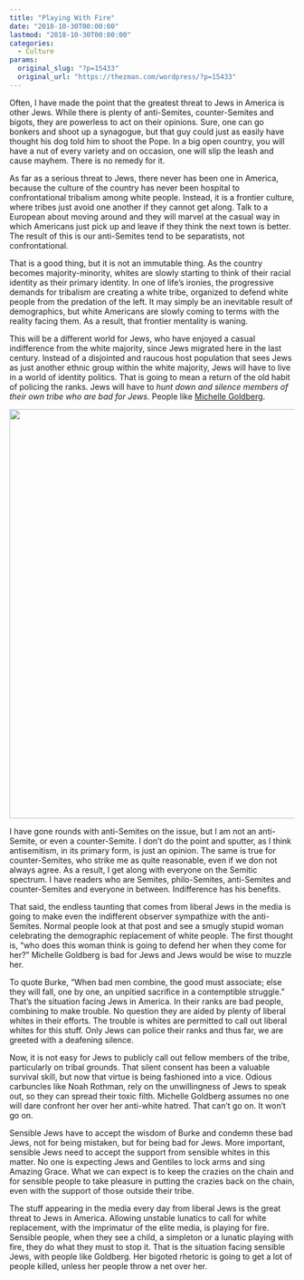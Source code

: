 ```yaml
---
title: "Playing With Fire"
date: "2018-10-30T00:00:00"
lastmod: "2018-10-30T00:00:00"
categories:
  - Culture
params:
  original_slug: "?p=15433"
  original_url: "https://thezman.com/wordpress/?p=15433"
---
```


Often, I have made the point that the greatest threat to Jews in America
is other Jews. While there is plenty of anti-Semites, counter-Semites
and bigots, they are powerless to act on their opinions. Sure, one can
go bonkers and shoot up a synagogue, but that guy could just as easily
have thought his dog told him to shoot the Pope. In a big open country,
you will have a nut of every variety and on occasion, one will slip the
leash and cause mayhem. There is no remedy for it.

As far as a serious threat to Jews, there never has been one in America,
because the culture of the country has never been hospital to
confrontational tribalism among white people. Instead, it is a frontier
culture, where tribes just avoid one another if they cannot get along.
Talk to a European about moving around and they will marvel at the
casual way in which Americans just pick up and leave if they think the
next town is better. The result of this is our anti-Semites tend to be
separatists, not confrontational.

That is a good thing, but it is not an immutable thing. As the country
becomes majority-minority, whites are slowly starting to think of their
racial identity as their primary identity. In one of life’s ironies, the
progressive demands for tribalism are creating a white tribe, organized
to defend white people from the predation of the left. It may simply be
an inevitable result of demographics, but white Americans are slowly
coming to terms with the reality facing them. As a result, that frontier
mentality is waning.

This will be a different world for Jews, who have enjoyed a casual
indifference from the white majority, since Jews migrated here in the
last century. Instead of a disjointed and raucous host population that
sees Jews as just another ethnic group within the white majority, Jews
will have to live in a world of identity politics. That is going to mean
a return of the old habit of policing the ranks. Jews will have to *hunt
down and silence members of their own tribe who are bad for Jews*.
People like [Michelle
Goldberg](https://www.nytimes.com/2018/10/29/opinion/stacey-abrams-georgia-governor-election-brian-kemp.html).

[<img
src="http://thezman.com/wordpress/wp-content/uploads/2018/10/HateWhitey.jpg"
class="alignleft size-full wp-image-15434" decoding="async"
sizes="(max-width: 886px) 100vw, 886px"
srcset="https://thezman.com/wordpress/wp-content/uploads/2018/10/HateWhitey.jpg 886w, https://thezman.com/wordpress/wp-content/uploads/2018/10/HateWhitey-300x244.jpg 300w, https://thezman.com/wordpress/wp-content/uploads/2018/10/HateWhitey-768x626.jpg 768w, https://thezman.com/wordpress/wp-content/uploads/2018/10/HateWhitey-368x300.jpg 368w"
width="886" height="722" />](http://thezman.com/wordpress/wp-content/uploads/2018/10/HateWhitey.jpg)

I have gone rounds with anti-Semites on the issue, but I am not an
anti-Semite, or even a counter-Semite. I don’t do the point and sputter,
as I think antisemitism, in its primary form, is just an opinion. The
same is true for counter-Semites, who strike me as quite reasonable,
even if we don not always agree. As a result, I get along with everyone
on the Semitic spectrum. I have readers who are Semites, philo-Semites,
anti-Semites and counter-Semites and everyone in between. Indifference
has his benefits.

That said, the endless taunting that comes from liberal Jews in the
media is going to make even the indifferent observer sympathize with the
anti-Semites. Normal people look at that post and see a smugly stupid
woman celebrating the demographic replacement of white people. The first
thought is, “who does this woman think is going to defend her when they
come for her?” Michelle Goldberg is bad for Jews and Jews would be wise
to muzzle her.

To quote Burke, “When bad men combine, the good must associate; else
they will fall, one by one, an unpitied sacrifice in a contemptible
struggle.” That’s the situation facing Jews in America. In their ranks
are bad people, combining to make trouble. No question they are aided by
plenty of liberal whites in their efforts. The trouble is whites are
permitted to call out liberal whites for this stuff. Only Jews can
police their ranks and thus far, we are greeted with a deafening
silence.

Now, it is not easy for Jews to publicly call out fellow members of the
tribe, particularly on tribal grounds. That silent consent has been a
valuable survival skill, but now that virtue is being fashioned into a
vice. Odious carbuncles like Noah Rothman, rely on the unwillingness of
Jews to speak out, so they can spread their toxic filth. Michelle
Goldberg assumes no one will dare confront her over her anti-white
hatred. That can’t go on. It won’t go on.

Sensible Jews have to accept the wisdom of Burke and condemn these bad
Jews, not for being mistaken, but for being bad for Jews. More
important, sensible Jews need to accept the support from sensible whites
in this matter. No one is expecting Jews and Gentiles to lock arms and
sing Amazing Grace. What we can expect is to keep the crazies on the
chain and for sensible people to take pleasure in putting the crazies
back on the chain, even with the support of those outside their tribe.

The stuff appearing in the media every day from liberal Jews is the
great threat to Jews in America. Allowing unstable lunatics to call for
white replacement, with the imprimatur of the elite media, is playing
for fire. Sensible people, when they see a child, a simpleton or a
lunatic playing with fire, they do what they must to stop it. That is
the situation facing sensible Jews, with people like Goldberg. Her
bigoted rhetoric is going to get a lot of people killed, unless her
people throw a net over her.
